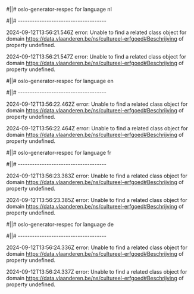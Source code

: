#||# oslo-generator-respec for language nl  

#||# -------------------------------------  

2024-09-12T13:56:21.546Z error: Unable to find a related class object for domain https://data.vlaanderen.be/ns/cultureel-erfgoed#Beschrijving of property undefined.

2024-09-12T13:56:21.547Z error: Unable to find a related class object for domain https://data.vlaanderen.be/ns/cultureel-erfgoed#Beschrijving of property undefined.

#||# oslo-generator-respec for language en  

#||# -------------------------------------  

2024-09-12T13:56:22.462Z error: Unable to find a related class object for domain https://data.vlaanderen.be/ns/cultureel-erfgoed#Beschrijving of property undefined.

2024-09-12T13:56:22.464Z error: Unable to find a related class object for domain https://data.vlaanderen.be/ns/cultureel-erfgoed#Beschrijving of property undefined.

#||# oslo-generator-respec for language fr  

#||# -------------------------------------  

2024-09-12T13:56:23.383Z error: Unable to find a related class object for domain https://data.vlaanderen.be/ns/cultureel-erfgoed#Beschrijving of property undefined.

2024-09-12T13:56:23.385Z error: Unable to find a related class object for domain https://data.vlaanderen.be/ns/cultureel-erfgoed#Beschrijving of property undefined.

#||# oslo-generator-respec for language de  

#||# -------------------------------------  

2024-09-12T13:56:24.336Z error: Unable to find a related class object for domain https://data.vlaanderen.be/ns/cultureel-erfgoed#Beschrijving of property undefined.

2024-09-12T13:56:24.337Z error: Unable to find a related class object for domain https://data.vlaanderen.be/ns/cultureel-erfgoed#Beschrijving of property undefined.

